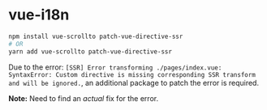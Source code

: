 # vue-i18n

```bash
npm install vue-scrollto patch-vue-directive-ssr
# OR
yarn add vue-scrollto patch-vue-directive-ssr
```

Due to the error: `[SSR] Error transforming ./pages/index.vue: SyntaxError: Custom directive is missing corresponding SSR transform and will be ignored.`, an additional package to patch the error is required.

**Note:** Need to find an *actual* fix for the error.
